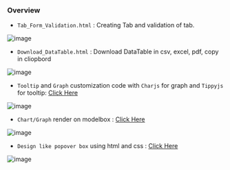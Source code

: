 ### Overview

*  `Tab_Form_Validation.html`  : Creating Tab and validation of tab.

![image](https://user-images.githubusercontent.com/35020560/59560849-d0aa5100-9035-11e9-9b49-1b684dc90b3f.png)


*  `Download_DataTable.html`  : Download DataTable in csv, excel, pdf, copy in cliopbord 

![image](https://user-images.githubusercontent.com/35020560/59560810-5e397100-9035-11e9-8c84-e2c0f05b4186.png)


* `Tooltip` and `Graph` customization code with `Charjs` for graph and `Tippyjs` for tooltip: [Click Here](https://github.com/aherdipak/HTML-JAVASCRIPT/blob/master/TooltipAndChart.html)

![image](https://user-images.githubusercontent.com/35020560/91636110-b03c9b80-ea1b-11ea-8013-64d1899d855f.png)


* `Chart/Graph` render on modelbox : [Click Here](https://github.com/aherdipak/HTML-JAVASCRIPT/blob/master/ChartInModelBox.html)

![image](https://user-images.githubusercontent.com/35020560/91636355-7c627580-ea1d-11ea-84a2-c4810d6a75b1.png)

* `Design like popover box` using html and css : [Click Here](https://github.com/aherdipak/HTML-JAVASCRIPT/blob/master/TooltipDesign.html)


![image](https://user-images.githubusercontent.com/35020560/93974803-00e1b300-fd94-11ea-928e-8596128913c0.png)






